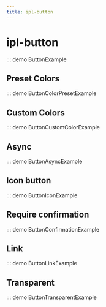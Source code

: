 ```yaml
---
title: ipl-button
---
```


# ipl-button

::: demo ButtonExample

## Preset Colors

::: demo ButtonColorPresetExample

## Custom Colors

::: demo ButtonCustomColorExample

## Async

::: demo ButtonAsyncExample

## Icon button

::: demo ButtonIconExample

## Require confirmation

::: demo ButtonConfirmationExample

## Link

::: demo ButtonLinkExample

## Transparent

::: demo ButtonTransparentExample
